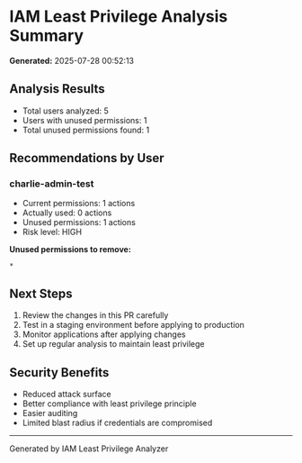 # IAM Least Privilege Analysis Summary

**Generated:** 2025-07-28 00:52:13

## Analysis Results

- Total users analyzed: 5
- Users with unused permissions: 1
- Total unused permissions found: 1

## Recommendations by User

### charlie-admin-test
- Current permissions: 1 actions
- Actually used: 0 actions  
- Unused permissions: 1 actions
- Risk level: HIGH

**Unused permissions to remove:**
```
*

```


## Next Steps

1. Review the changes in this PR carefully
2. Test in a staging environment before applying to production
3. Monitor applications after applying changes
4. Set up regular analysis to maintain least privilege

## Security Benefits

- Reduced attack surface
- Better compliance with least privilege principle  
- Easier auditing
- Limited blast radius if credentials are compromised

---
Generated by IAM Least Privilege Analyzer
